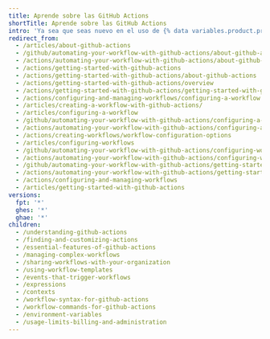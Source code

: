 ```yaml
---
title: Aprende sobre las GitHub Actions
shortTitle: Aprende sobre las GitHub Actions
intro: 'Ya sea que seas nuevo en el uso de {% data variables.product.prodname_actions %} o que te interese aprender sobre todo lo que pueden ofrecer, esta guía te ayudará a utilizar las {% data variables.product.prodname_actions %} para acelerar tus flujos de trabajo de desarrollo de aplicaciones.'
redirect_from:
  - /articles/about-github-actions
  - /github/automating-your-workflow-with-github-actions/about-github-actions
  - /actions/automating-your-workflow-with-github-actions/about-github-actions
  - /actions/getting-started-with-github-actions
  - /actions/getting-started-with-github-actions/about-github-actions
  - /actions/getting-started-with-github-actions/overview
  - /actions/getting-started-with-github-actions/getting-started-with-github-actions
  - /actions/configuring-and-managing-workflows/configuring-a-workflow
  - /articles/creating-a-workflow-with-github-actions/
  - /articles/configuring-a-workflow
  - /github/automating-your-workflow-with-github-actions/configuring-a-workflow
  - /actions/automating-your-workflow-with-github-actions/configuring-a-workflow
  - /actions/creating-workflows/workflow-configuration-options
  - /articles/configuring-workflows
  - /github/automating-your-workflow-with-github-actions/configuring-workflows
  - /actions/automating-your-workflow-with-github-actions/configuring-workflows
  - /github/automating-your-workflow-with-github-actions/getting-started-with-github-actions
  - /actions/automating-your-workflow-with-github-actions/getting-started-with-github-actions
  - /actions/configuring-and-managing-workflows
  - /articles/getting-started-with-github-actions
versions:
  fpt: '*'
  ghes: '*'
  ghae: '*'
children:
  - /understanding-github-actions
  - /finding-and-customizing-actions
  - /essential-features-of-github-actions
  - /managing-complex-workflows
  - /sharing-workflows-with-your-organization
  - /using-workflow-templates
  - /events-that-trigger-workflows
  - /expressions
  - /contexts
  - /workflow-syntax-for-github-actions
  - /workflow-commands-for-github-actions
  - /environment-variables
  - /usage-limits-billing-and-administration
---
```


